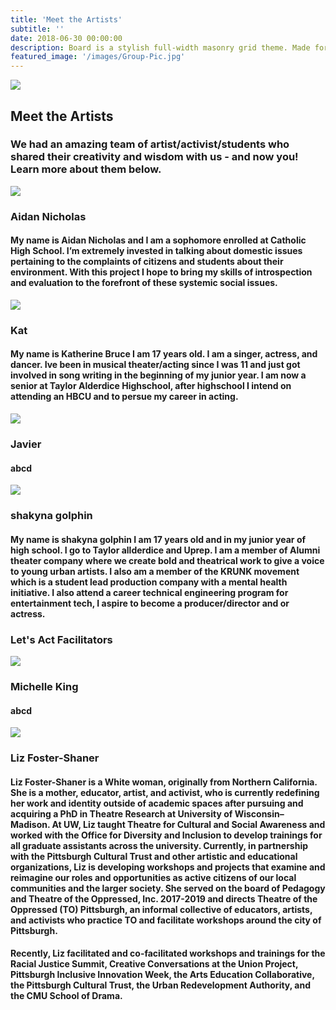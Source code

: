 ```yaml
---
title: 'Meet the Artists'
subtitle: ''
date: 2018-06-30 00:00:00
description: Board is a stylish full-width masonry grid theme. Made for designers, artists, photographers and developers to show off their best work.
featured_image: '/images/Group-Pic.jpg'
---
```


![](/Lets-s-Act.github.io/images/Group-Pic.jpg)

## Meet the Artists

### We had an amazing team of artist/activist/students who shared their creativity and wisdom with us - and now you! Learn more about them below. 

<img src="/Lets-s-Act.github.io/images/Aidan.jpeg">

### Aidan Nicholas
#### My name is Aidan Nicholas and I am a sophomore enrolled at Catholic High School. I’m extremely invested in talking about domestic issues pertaining to the complaints of citizens and students about their environment. With this project I hope to bring my skills of introspection and evaluation to the forefront of these systemic social issues.

<img src="/Lets-s-Act.github.io/images/Kat.jpg">

### Kat 
#### My name is Katherine Bruce I am 17 years old. I am a singer, actress, and dancer. Ive been in musical theater/acting since I was 11 and just got involved in song writing in the beginning of my junior year. I am now a senior at Taylor Alderdice Highschool, after highschool I intend on attending an HBCU and to persue my career in acting.

<img src="/Lets-s-Act.github.io/images/javier.jpg">

### Javier
#### abcd

<img src="/Lets-s-Act.github.io/images/shakyna.jpeg">

### shakyna golphin
#### My name is shakyna golphin I am 17 years old and in my junior year of high school. I go to Taylor allderdice and Uprep. I am a member of Alumni theater company where we create bold and theatrical work to give a voice to young urban artists. I also am a member of the KRUNK movement which is a student lead production company with a mental health initiative. I also attend a career technical engineering program for entertainment tech, I aspire to become a producer/director and or actress. 

### Let's Act Facilitators

<img src="/Lets-s-Act.github.io/images/Michelle.png">

### Michelle King
#### abcd

<img src="/Lets-s-Act.github.io/images/liz.png">

### Liz Foster-Shaner
#### Liz Foster-Shaner is a White woman, originally from Northern California. She is a mother, educator, artist, and activist, who is currently redefining her work and identity outside of academic spaces after pursuing and acquiring a PhD in Theatre Research at University of Wisconsin– Madison. At UW, Liz taught Theatre for Cultural and Social Awareness and worked with the Office for Diversity and Inclusion to develop trainings for all graduate assistants across the university. Currently, in partnership with the Pittsburgh Cultural Trust and other artistic and educational organizations, Liz is developing workshops and projects that examine and reimagine our roles and opportunities as active citizens of our local communities and the larger society. She served on the board of Pedagogy and Theatre of the Oppressed, Inc. 2017-2019 and directs Theatre of the Oppressed (TO) Pittsburgh, an informal collective of educators, artists, and activists who practice TO and facilitate workshops around the city of Pittsburgh.
#### Recently, Liz facilitated and co-facilitated workshops and trainings for the Racial Justice Summit, Creative Conversations at the Union Project, Pittsburgh Inclusive Innovation Week, the Arts Education Collaborative, the Pittsburgh Cultural Trust, the Urban Redevelopment Authority, and the CMU School of Drama.